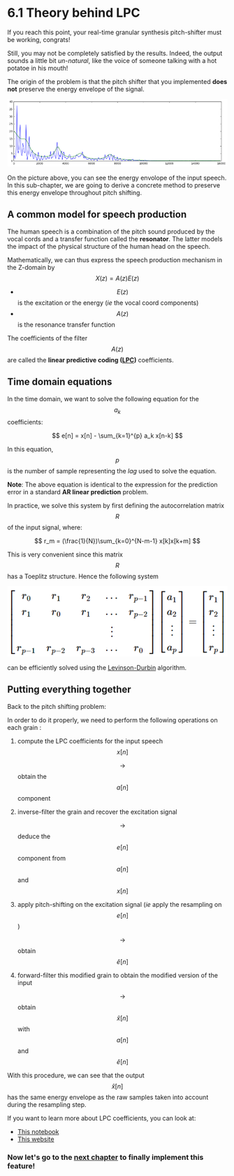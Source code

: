 # 6.1 Theory behind LPC

If you reach this point, your real-time granular synthesis pitch-shifter must be working, congrats!

Still, you may not be completely satisfied by the results. Indeed, the output sounds a little bit *un-natural*,  like the voice of someone talking with a hot potatoe in his mouth!
 
The origin of the problem is that the pitch shifter that you implemented **does not** preserve the energy envelope of the signal.

![](figs/energy_initial.png)

On the picture above, you can see the energy envolope of the input speech. In this sub-chapter, we are going to derive a
concrete method to preserve this energy envelope throughout pitch shifting.


## A common model for speech production

The human speech is  a combination of the pitch sound produced by the vocal cords and a transfer function called the **resonator**. The latter models the impact of the physical structure of the human head on the speech.

Mathematically, we can thus express the speech production mechanism in the Z-domain by $${X(z) = A(z)E(z)}$$
- $$E(z)$$ is the excitation or the energy (*ie* the vocal coord components)
- $$A(z)$$ is the resonance transfer function

The coefficients of the filter $$A(z)$$ are called the **linear predictive coding ([LPC](https://en.wikipedia.org/wiki/Linear_predictive_coding))** coefficients.


## Time domain equations

In the time domain, we want to solve the following equation for the $$a_k$$ coefficients:

$$
e[n] = x[n] - \sum_{k=1}^{p} a_k x[n-k]
$$


In this equation, $$p$$ is the number of sample representing the *lag* used to solve the equation.

**Note**: The above equation is identical to the expression for the prediction error in a standard **AR linear prediction** problem.

In practice, we solve this system by first defining the autocorrelation matrix $$R$$ of the input signal, where:

$$
r_m = (\frac{1}{N})\sum_{k=0}^{N-m-1} x[k]x[k+m]
$$


This is very convenient since this matrix $$R$$ has a Toeplitz structure. Hence the following system

![](figs/equation_system.png)

can be efficiently solved using the [Levinson-Durbin](https://en.wikipedia.org/wiki/Levinson_recursion) algorithm.


## Putting everything together

Back to the pitch shifting problem:

In order to do it properly, we need to perform the following operations on each grain :

1.  compute the LPC coefficients for the input speech $$x[n]$$

	$$\to$$ obtain the $$a[n]$$ component

2.  inverse-filter the grain and recover the excitation signal

	$$\to$$ deduce the $$e[n]$$ component from $$a[n]$$ and $$x[n]$$

3.  apply pitch-shifting on the excitation signal (*ie* apply the resampling on $$e[n]$$)

	$$\to$$ obtain $$\hat{e}[n]$$

4.  forward-filter this modified grain to obtain the modified version of the input

	$$\to$$ obtain $$\hat{x}[n]$$ with $$a[n]$$ and $$\hat{e}[n]$$

With this procedure, we can see that the output $$\hat{x}[n]$$ has the same energy envelope as the raw samples taken into account during the resampling step.

If you want to learn more about LPC coefficients, you can look at:
- [This notebook](http://nbviewer.jupyter.org/github/prandoni/COM303/blob/master/voice_transformer/voicetrans.ipynb)
- [This website](https://www.dsprelated.com/freebooks/pasp/Linear_Predictive_Coding_Speech.html)


### Now let's go to the [next chapter](implementation.md) to finally implement this feature!